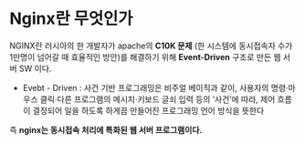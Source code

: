 # Nginx란 무엇인가



NGINX란 러시아의 한 개발자가 apache의 **C10K 문제** (한 시스템에 동시접속자 수가 1만명이 넘어갈 때 효율적인 방안)를 해결하기 위해 **Event-Driven** 구조로 만든 웹 서버 SW 이다.



- Evebt - Driven :
  사건 기반 프로그래밍은 비주얼 베이직과 같이, 사용자의 명령·마우스 클릭·다른 프로그램의 메시지·키보드 글쇠 입력 등의 ‘사건’에 따라, 제어 흐름이 결정되어 일을 하도록 하게끔 만들어진 프로그래밍 언어 방식을 뜻한다

즉 **nginx는 동시접속 처리에 특화된 웹 서버 프로그램이다.**
